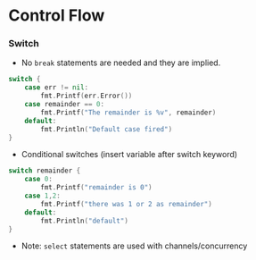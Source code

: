 # Control Flow

### Switch

- No `break` statements are needed and they are implied.

```go
switch {
    case err != nil:
        fmt.Printf(err.Error())
    case remainder == 0:
        fmt.Printf("The remainder is %v", remainder)
    default:
        fmt.Println("Default case fired")
}
```

- Conditional switches (insert variable after switch keyword)

```go
switch remainder {
    case 0:
        fmt.Printf("remainder is 0")
    case 1,2:
        fmt.Printf("there was 1 or 2 as remainder")
    default:
        fmt.Println("default")
}
```

- Note: `select` statements are used with channels/concurrency

